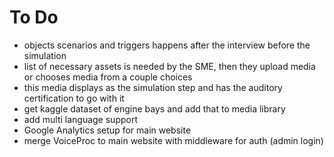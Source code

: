 # To Do
- objects scenarios and triggers happens after the interview before the simulation 
- list of necessary assets is needed by the SME, then they upload media or chooses media from a couple choices
- this media displays as the simulation step and has the auditory certification to go with it
- get kaggle dataset of engine bays and add that to media library
- add multi language support
- Google Analytics setup for main website
- merge VoiceProc to main website with middleware for auth (admin login)